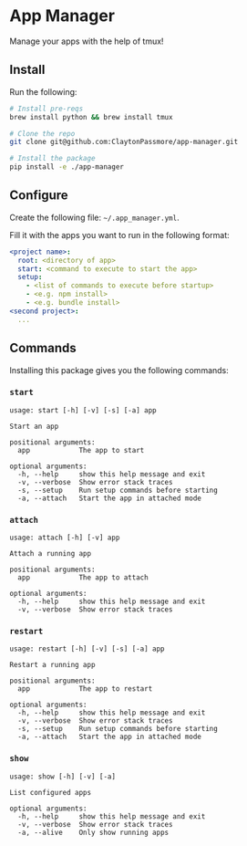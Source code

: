 # App Manager
Manage your apps with the help of tmux!

## Install
Run the following:
```bash
# Install pre-reqs
brew install python && brew install tmux

# Clone the repo
git clone git@github.com:ClaytonPassmore/app-manager.git

# Install the package
pip install -e ./app-manager
```

## Configure
Create the following file: `~/.app_manager.yml`.

Fill it with the apps you want to run in the following format:
```yml
<project name>:
  root: <directory of app>
  start: <command to execute to start the app>
  setup:
    - <list of commands to execute before startup>
    - <e.g. npm install>
    - <e.g. bundle install>
<second project>:
  ...
```


## Commands
Installing this package gives you the following commands:

### `start`
```
usage: start [-h] [-v] [-s] [-a] app

Start an app

positional arguments:
  app            The app to start

optional arguments:
  -h, --help     show this help message and exit
  -v, --verbose  Show error stack traces
  -s, --setup    Run setup commands before starting
  -a, --attach   Start the app in attached mode
```


### `attach`
```
usage: attach [-h] [-v] app

Attach a running app

positional arguments:
  app            The app to attach

optional arguments:
  -h, --help     show this help message and exit
  -v, --verbose  Show error stack traces
```


### `restart`
```
usage: restart [-h] [-v] [-s] [-a] app

Restart a running app

positional arguments:
  app            The app to restart

optional arguments:
  -h, --help     show this help message and exit
  -v, --verbose  Show error stack traces
  -s, --setup    Run setup commands before starting
  -a, --attach   Start the app in attached mode
```


### `show`
```
usage: show [-h] [-v] [-a]

List configured apps

optional arguments:
  -h, --help     show this help message and exit
  -v, --verbose  Show error stack traces
  -a, --alive    Only show running apps
```
